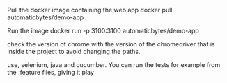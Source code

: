 Pull the docker image containing the web app docker pull automaticbytes/demo-app

Run the image docker run -p 3100:3100 automaticbytes/demo-app

check the version of chrome with the version of the chromedriver that is inside the project to avoid changing the paths.

use, selenium, java and cucumber.
You can run the tests for example from the .feature files, giving it play

